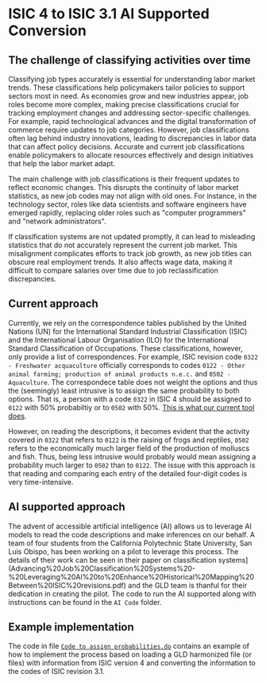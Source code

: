 # ISIC 4 to ISIC 3.1 AI Supported Conversion

## The challenge of classifying activities over time

Classifying job types accurately is essential for understanding labor market trends. These classifications help policymakers tailor policies to support sectors most in need. As economies grow and new industries appear, job roles become more complex, making precise classifications crucial for tracking employment changes and addressing sector-specific challenges. For example, rapid technological advances and the digital transformation of commerce require updates to job categories. However, job classifications often lag behind industry innovations, leading to discrepancies in labor data that can affect policy decisions. Accurate and current job classifications enable policymakers to allocate resources effectively and design initiatives that help the labor market adapt. 

The main challenge with job classifications is their frequent updates to reflect economic changes. This disrupts the continuity of labor market statistics, as new job codes may not align with old ones. For instance, in the technology sector, roles like data scientists and software engineers have emerged rapidly, replacing older roles such as "computer programmers" and "network administrators". 

If classification systems are not updated promptly, it can lead to misleading statistics that do not accurately represent the current job market. This misalignment complicates efforts to track job growth, as new job titles can obscure real employment trends. It also affects wage data, making it difficult to compare salaries over time due to job reclassification discrepancies.

## Current approach

Currently, we rely on the correspondence tables published by the United Nations (UN) for the International Standard Industrial Classification (ISIC) and the International Labour Organisation (ILO) for the International Standard Classification of Occupations. These classifications, however, only provide a list of correspondences. For example, ISIC revision code `0322 - Freshwater acquaculture` officially corresponds to codes `0122 - Other animal farming; production of animal products n.e.c.` and `0502 - Aquaculture`. The correspondece table does not weight the options and thus the (seemingly) least intrusive is to assign the same probability to both options. That is, a person with a code `0322` in ISIC 4 should be assigned to `0122` with 50% probabiltiy or to `0502` with 50%. [This is what our current tool does](https://github.com/worldbank/gld/tree/main/Support/Z%20-%20GLD%20Ecosystem%20Tools/ISIC%20ISCO%20conversion%20tool).

However, on reading the descriptions, it becomes evident that the activity covered in `0322` that refers to `0122` is the raising of frogs and reptiles, `0502` refers to the economically much larger field of the production of molluscs and fish. Thus, being less intrusive would probably would mean assigning a probability much larger to `0502` than to `0122`. The issue with this approach is that reading and comparing each entry of the detailed four-digit codes is very time-intensive. 

## AI supported approach

The advent of accessible artificial intelligence (AI) allows us to leverage AI models to read the code descriptions and make inferences on our behalf. A team of four students from the California Polytechnic State University, San Luis Obispo, has been working on a pilot to leverage this process. The details of their work can be seen in their paper on classification systems](Advancing%20Job%20Classification%20Systems%20-%20Leveraging%20AI%20to%20Enhance%20Historical%20Mapping%20Between%20ISIC%20revisions.pdf) and the GLD team is thanful for their dedication in creating the pilot. The code to run the AI supported along with instructions can be found in the `AI Code` folder.

## Example implementation

The code in file [`Code to assign probabilities.do`](Code%20to%20assign%20probabilities.do) contains an example of how to implement the process based on loading a GLD harmonized file (or files) with information from ISIC version 4 and converting the information to the codes of ISIC revision 3.1.
